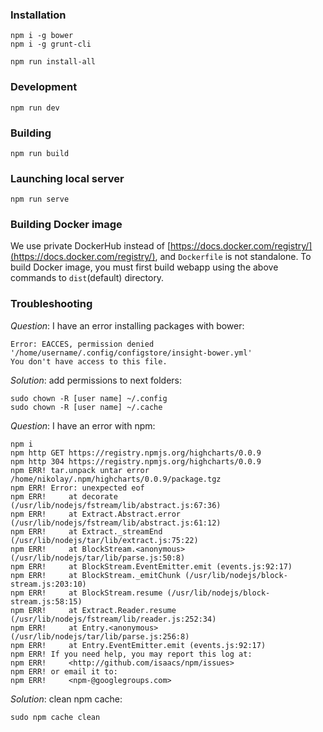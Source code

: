 ### Installation

```
npm i -g bower
npm i -g grunt-cli

npm run install-all
```

### Development

```
npm run dev
```

### Building

```
npm run build
```

### Launching local server

```
npm run serve
```

### Building Docker image
We use private DockerHub instead of [https://docs.docker.com/registry/](https://docs.docker.com/registry/), and `Dockerfile` is not standalone. То build Docker image, you must first build webapp using the above commands to `dist`(default) directory.

### Troubleshooting

*Question*: I have an error installing packages with bower:
```
Error: EACCES, permission denied '/home/username/.config/configstore/insight-bower.yml'
You don't have access to this file.
```

*Solution*: add permissions to next folders:
```
sudo chown -R [user name] ~/.config
sudo chown -R [user name] ~/.cache
```

*Question*: I have an error with npm:
```
npm i
npm http GET https://registry.npmjs.org/highcharts/0.0.9
npm http 304 https://registry.npmjs.org/highcharts/0.0.9
npm ERR! tar.unpack untar error /home/nikolay/.npm/highcharts/0.0.9/package.tgz
npm ERR! Error: unexpected eof
npm ERR!     at decorate (/usr/lib/nodejs/fstream/lib/abstract.js:67:36)
npm ERR!     at Extract.Abstract.error (/usr/lib/nodejs/fstream/lib/abstract.js:61:12)
npm ERR!     at Extract._streamEnd (/usr/lib/nodejs/tar/lib/extract.js:75:22)
npm ERR!     at BlockStream.<anonymous> (/usr/lib/nodejs/tar/lib/parse.js:50:8)
npm ERR!     at BlockStream.EventEmitter.emit (events.js:92:17)
npm ERR!     at BlockStream._emitChunk (/usr/lib/nodejs/block-stream.js:203:10)
npm ERR!     at BlockStream.resume (/usr/lib/nodejs/block-stream.js:58:15)
npm ERR!     at Extract.Reader.resume (/usr/lib/nodejs/fstream/lib/reader.js:252:34)
npm ERR!     at Entry.<anonymous> (/usr/lib/nodejs/tar/lib/parse.js:256:8)
npm ERR!     at Entry.EventEmitter.emit (events.js:92:17)
npm ERR! If you need help, you may report this log at:
npm ERR!     <http://github.com/isaacs/npm/issues>
npm ERR! or email it to:
npm ERR!     <npm-@googlegroups.com>
```

*Solution*: clean npm cache:
```
sudo npm cache clean
```
